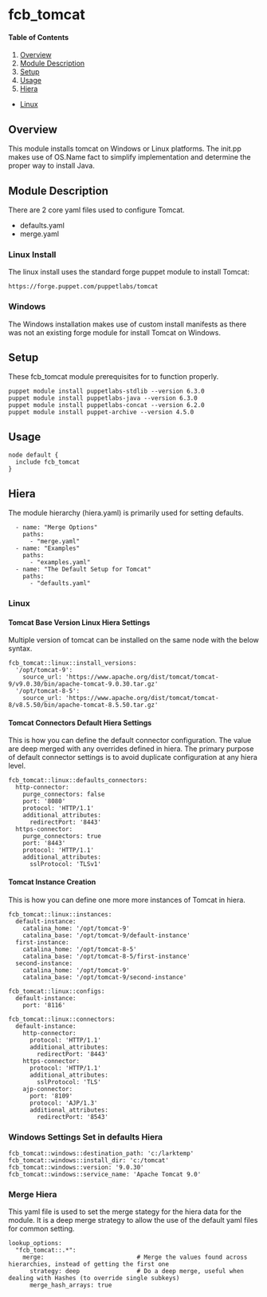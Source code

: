 # fcb_tomcat

#### Table of Contents

1. [Overview](#overview)
1. [Module Description](#module-description)
1. [Setup](#setup)
1. [Usage](#usage)
1. [Hiera](#hiera)
  * [Linux](#Linux)

## Overview

This module installs tomcat on Windows or Linux platforms.  The init.pp makes use of OS.Name fact to simplify implementation and determine the proper way to install Java.

## Module Description

There are 2 core yaml files used to configure Tomcat.
* defaults.yaml 
* merge.yaml

### Linux Install
The linux install uses the standard forge puppet module to install Tomcat:
```
https://forge.puppet.com/puppetlabs/tomcat
```

### Windows
The Windows installation makes use of custom install manifests as there was not an existing forge module for install Tomcat on Windows.

## Setup
These fcb_tomcat module prerequisites for to function properly.
```
puppet module install puppetlabs-stdlib --version 6.3.0
puppet module install puppetlabs-java --version 6.3.0
puppet module install puppetlabs-concat --version 6.2.0
puppet module install puppet-archive --version 4.5.0
```
## Usage
```
node default {
  include fcb_tomcat
}
```

## Hiera
The module hierarchy (hiera.yaml) is primarily used for setting defaults.

```
  - name: "Merge Options"
    paths:
      - "merge.yaml"
  - name: "Examples"
    paths:
      - "examples.yaml"
  - name: "The Default Setup for Tomcat"
    paths:
      - "defaults.yaml"
```
### Linux
#### Tomcat Base Version Linux Hiera Settings
Multiple version of tomcat can be installed on the same node with the below syntax.
```
fcb_tomcat::linux::install_versions:
  '/opt/tomcat-9':
    source_url: 'https://www.apache.org/dist/tomcat/tomcat-9/v9.0.30/bin/apache-tomcat-9.0.30.tar.gz'
  '/opt/tomcat-8-5':
    source_url: 'https://www.apache.org/dist/tomcat/tomcat-8/v8.5.50/bin/apache-tomcat-8.5.50.tar.gz'
```
#### Tomcat Connectors Default Hiera Settings
This is how you can define the default connector configuration.  The value are deep merged with any overrides defined in hiera.  The primary purpose of default connector settings is to avoid duplicate configuration at any hiera level.  
```
fcb_tomcat::linux::defaults_connectors:
  http-connector:
    purge_connectors: false
    port: '8080'
    protocol: 'HTTP/1.1'
    additional_attributes:
      redirectPort: '8443'
  https-connector:
    purge_connectors: true
    port: '8443'
    protocol: 'HTTP/1.1'
    additional_attributes:
      sslProtocol: 'TLSv1'
```
#### Tomcat Instance Creation 
This is how you can define one more more instances of Tomcat in hiera.  
```
fcb_tomcat::linux::instances:
  default-instance:
    catalina_home: '/opt/tomcat-9'
    catalina_base: '/opt/tomcat-9/default-instance'
  first-instance:
    catalina_home: '/opt/tomcat-8-5'
    catalina_base: '/opt/tomcat-8-5/first-instance'
  second-instance:
    catalina_home: '/opt/tomcat-9'
    catalina_base: '/opt/tomcat-9/second-instance'
```

```
fcb_tomcat::linux::configs:
  default-instance:
    port: '8116'
```

```
fcb_tomcat::linux::connectors:
  default-instance:
    http-connector:
      protocol: 'HTTP/1.1'
      additional_attributes:
        redirectPort: '8443'
    https-connector:
      protocol: 'HTTP/1.1'
      additional_attributes:
        sslProtocol: 'TLS'
    ajp-connector:
      port: '8109'
      protocol: 'AJP/1.3'
      additional_attributes:
        redirectPort: '8543'
```
### Windows Settings Set in defaults Hiera
```
fcb_tomcat::windows::destination_path: 'c:/larktemp'
fcb_tomcat::windows::install_dir: 'c:/tomcat'
fcb_tomcat::windows::version: '9.0.30'
fcb_tomcat::windows::service_name: 'Apache Tomcat 9.0'
```
### Merge Hiera
This yaml file is used to set the merge stategy for the hiera data for the module.  It is a deep merge strategy to allow the use of the default yaml files for common setting.
```
lookup_options:
  "fcb_tomcat::.*":
    merge:                          # Merge the values found across hierarchies, instead of getting the first one
      strategy: deep                # Do a deep merge, useful when dealing with Hashes (to override single subkeys)
      merge_hash_arrays: true
```
